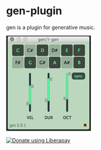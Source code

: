 # gen-plugin
gen is a plugin for generative music.

![gen's UI](https://github.com/pd3v/gen-plugin/blob/master/gen%200.9.1%20UI.png)

<script src="https://liberapay.com/pd3v/widgets/button.js"></script>
<noscript><a href="https://liberapay.com/pd3v/donate"><img alt="Donate using Liberapay" src="https://liberapay.com/assets/widgets/donate.svg"></a></noscript>

